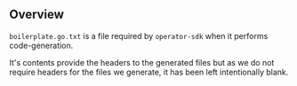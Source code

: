 ## Overview

`boilerplate.go.txt` is a file required by `operator-sdk` when it performs code-generation.

It's contents provide the headers to the generated files but as we do not require headers for the files we generate, it has been left intentionally blank.

